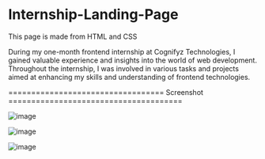 # Internship-Landing-Page
This page is made from HTML and CSS 

During my one-month frontend internship at Cognifyz Technologies, I gained valuable experience and insights into the world of web development. Throughout the internship, I was involved in various tasks and projects aimed at enhancing my skills and understanding of frontend technologies.

================================== Screenshot ======================================

![image](https://github.com/realsachinr/Internship-Landing-Page/assets/154586309/70e5ef11-02a9-4fca-9cd9-1f81f5ae4f43)

![image](https://github.com/realsachinr/Internship-Landing-Page/assets/154586309/63c4cdaa-bb89-4c0f-8c3b-9dfd72a72691)

![image](https://github.com/realsachinr/Internship-Landing-Page/assets/154586309/fd9cfb27-f4bc-4748-af61-ab9c79836331)


